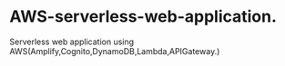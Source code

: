 # AWS-serverless-web-application.
Serverless web application using AWS(Amplify,Cognito,DynamoDB,Lambda,APIGateway.)
